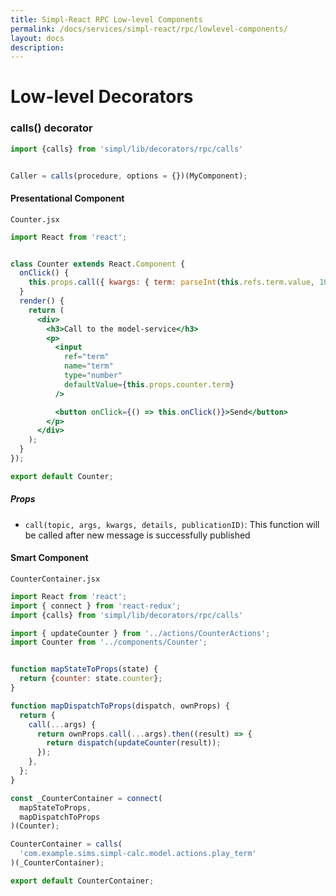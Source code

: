 ```yaml
---
title: Simpl-React RPC Low-level Components
permalink: /docs/services/simpl-react/rpc/lowlevel-components/
layout: docs
description:
---
```


# Low-level Decorators

### calls() decorator

```js
import {calls} from 'simpl/lib/decorators/rpc/calls'


Caller = calls(procedure, options = {})(MyComponent);
```

#### Presentational Component

`Counter.jsx`

```jsx
import React from 'react';


class Counter extends React.Component {
  onClick() {
    this.props.call({ kwargs: { term: parseInt(this.refs.term.value, 10) } })
  }
  render() {
    return (
      <div>
        <h3>Call to the model-service</h3>
        <p>
          <input
            ref="term"
            name="term"
            type="number"
            defaultValue={this.props.counter.term}
          />

          <button onClick={() => this.onClick()}>Send</button>
        </p>
      </div>
    );
  }
});

export default Counter;
```

##### Props

* `call(topic, args, kwargs, details, publicationID)`: This function will be called after new message is successfully published


#### Smart Component

`CounterContainer.jsx`

```jsx
import React from 'react';
import { connect } from 'react-redux';
import {calls} from 'simpl/lib/decorators/rpc/calls'

import { updateCounter } from '../actions/CounterActions';
import Counter from '../components/Counter';


function mapStateToProps(state) {
  return {counter: state.counter};
}

function mapDispatchToProps(dispatch, ownProps) {
  return {
    call(...args) {
      return ownProps.call(...args).then((result) => {
        return dispatch(updateCounter(result));
      });
    },
  };
}

const _CounterContainer = connect(
  mapStateToProps,
  mapDispatchToProps
)(Counter);

CounterContainer = calls(
  'com.example.sims.simpl-calc.model.actions.play_term'
)(_CounterContainer);

export default CounterContainer;
```
